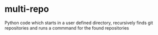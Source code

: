 # multi-repo
Python code which starts in a user defined directory, recursively finds git repositories and runs a commmand for the found repositories
